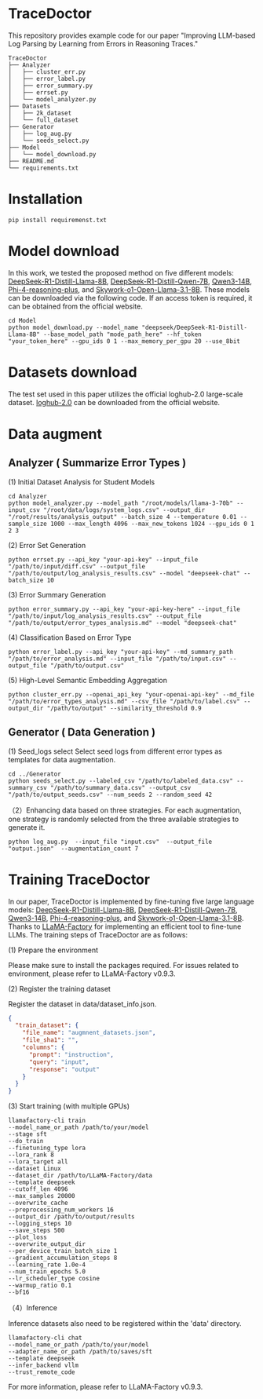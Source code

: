 # TraceDoctor
This repository provides example code for our paper "Improving LLM-based Log Parsing by Learning from Errors in Reasoning Traces."
```
TraceDoctor
├── Analyzer
│   ├── cluster_err.py
│   ├── error_label.py
│   ├── error_summary.py
│   ├── errset.py
│   └── model_analyzer.py
├── Datasets
│   ├── 2k_dataset
│   └── full_dataset
├── Generator
│   ├── log_aug.py
│   └── seeds_select.py
├── Model
│   └── model_download.py
├── README.md
└── requirements.txt
```


#  Installation
```
pip install requiremenst.txt
```




# Model download
In this work, we tested the proposed method on five different models: [DeepSeek-R1-Distill-Llama-8B](https://huggingface.co/deepseek-ai/DeepSeek-R1-Distill-Llama-8B), [DeepSeek-R1-Distill-Qwen-7B](https://huggingface.co/deepseek-ai/DeepSeek-R1-Distill-Qwen-7B), [Qwen3-14B](https://huggingface.co/Qwen/Qwen3-14B), [Phi-4-reasoning-plus](https://huggingface.co/microsoft/Phi-4-reasoning-plus), and [Skywork-o1-Open-Llama-3.1-8B](https://huggingface.co/Skywork/Skywork-o1-Open-Llama-3.1-8B). These models can be downloaded via the following code. If an access token is required, it can be obtained from the official website.
```
cd Model
python model_download.py --model_name "deepseek/DeepSeek-R1-Distill-Llama-8B" --base_model_path "mode_path_here" --hf_token "your_token_here" --gpu_ids 0 1 --max_memory_per_gpu 20 --use_8bit
```

# Datasets download
The test set used in this paper utilizes the official loghub-2.0 large-scale dataset. [loghub-2.0](https://github.com/logpai/loghub-2.0) can be downloaded from the official website.


# Data augment
## Analyzer ( Summarize Error Types )

(1) Initial Dataset Analysis for Student Models
```
cd Analyzer
python model_analyzer.py --model_path "/root/models/llama-3-70b" --input_csv "/root/data/logs/system_logs.csv" --output_dir "/root/results/analysis_output" --batch_size 4 --temperature 0.01 --sample_size 1000 --max_length 4096 --max_new_tokens 1024 --gpu_ids 0 1 2 3
```
  (2)   Error Set Generation
```
python errset.py --api_key "your-api-key" --input_file "/path/to/input/diff.csv" --output_file "/path/to/output/log_analysis_results.csv" --model "deepseek-chat" --batch_size 10
```

(3)  Error Summary Generation
```
python error_summary.py --api_key "your-api-key-here" --input_file "/path/to/input/log_analysis_results.csv" --output_file "/path/to/output/error_types_analysis.md" --model "deepseek-chat"
```

(4)  Classification Based on Error Type
```
python error_label.py --api_key "your-api-key" --md_summary_path "/path/to/error_analysis.md" --input_file "/path/to/input.csv" --output_file "/path/to/output.csv"
```

 (5)  High-Level Semantic Embedding Aggregation
```
python cluster_err.py --openai_api_key "your-openai-api-key" --md_file "/path/to/error_types_analysis.md" --csv_file "/path/to/label.csv" --output_dir "/path/to/output" --similarity_threshold 0.9
```



  










##  Generator ( Data Generation )
(1)  Seed_logs select
Select seed logs from different error types as templates for data augmentation.
```
cd ../Generator
python seeds_select.py --labeled_csv "/path/to/labeled_data.csv" --summary_csv "/path/to/summary_data.csv" --output_csv "/path/to/output_seeds.csv" --num_seeds 2 --random_seed 42
```
（2）Enhancing data based on three strategies.
For each augmentation, one strategy is randomly selected from the three available strategies to generate it.
```
python log_aug.py  --input_file "input.csv"  --output_file "output.json"  --augmentation_count 7
```



  

# Training TraceDoctor

In our paper, TraceDoctor is implemented by fine-tuning five large language models: [DeepSeek-R1-Distill-Llama-8B](https://huggingface.co/deepseek-ai/DeepSeek-R1-Distill-Llama-8B), [DeepSeek-R1-Distill-Qwen-7B](https://huggingface.co/deepseek-ai/DeepSeek-R1-Distill-Qwen-7B), [Qwen3-14B](https://huggingface.co/Qwen/Qwen3-14B), [Phi-4-reasoning-plus](https://huggingface.co/microsoft/Phi-4-reasoning-plus), and [Skywork-o1-Open-Llama-3.1-8B](https://huggingface.co/Skywork/Skywork-o1-Open-Llama-3.1-8B). Thanks to [LLaMA-Factory](https://github.com/hiyouga/LLaMA-Factory) for implementing an efficient tool to fine-tune LLMs. The training steps of TraceDoctor are as follows:

(1) Prepare the environment

Please make sure to install the packages required. For issues related to environment, please refer to LLaMA-Factory v0.9.3.

(2) Register the training dataset

Register the dataset in data/dataset_info.json.
```json
{
  "train_dataset": {
    "file_name": "augmnent_datasets.json",
    "file_sha1": "",
    "columns": {
      "prompt": "instruction",
      "query": "input",
      "response": "output"
    }
  }
}
```
(3) Start training (with multiple GPUs)

```
llamafactory-cli train  
--model_name_or_path /path/to/your/model  
--stage sft  
--do_train  
--finetuning_type lora  
--lora_rank 8  
--lora_target all  
--dataset Linux  
--dataset_dir /path/to/LLaMA-Factory/data  
--template deepseek  
--cutoff_len 4096  
--max_samples 20000  
--overwrite_cache  
--preprocessing_num_workers 16  
--output_dir /path/to/output/results  
--logging_steps 10  
--save_steps 500  
--plot_loss  
--overwrite_output_dir  
--per_device_train_batch_size 1  
--gradient_accumulation_steps 8  
--learning_rate 1.0e-4  
--num_train_epochs 5.0  
--lr_scheduler_type cosine  
--warmup_ratio 0.1  
--bf16  
```
（4）Inference

Inference datasets also need to be registered within the 'data' directory.
```
llamafactory-cli chat  
--model_name_or_path /path/to/your/model  
--adapter_name_or_path /path/to/saves/sft  
--template deepseek
--infer_backend vllm
--trust_remote_code
```
For more information, please refer to LLaMA-Factory v0.9.3.
